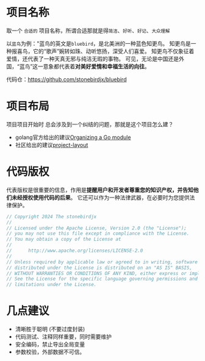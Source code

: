 # 项目名称

取一个 `合适的` 项目名称，所谓合适那就是得`简洁`、`好听`、`好记`、`大众理解`

以`蓝鸟`为例："蓝鸟的英文是`bluebird`，是北美洲的一种蓝色知更鸟。 知更鸟是一种报喜鸟，它的“歌声”婉转如珠、动听悠扬，深受人们喜爱。 知更鸟不仅象征着爱情，还代表了一种天真无邪与纯洁无瑕的事物。 可见，无论是中国还是外国，“蓝鸟”这一意象都代表着**对美好爱情和幸福生活的向往**。

代码仓：https://github.com/stonebirdjx/bluebird 

# 项目布局

项目项目开始时 总会涉及到一个纠结的问题，那就是这个项目怎么建？

- golang官方给出的建议[Organizing a Go module](https://go.dev/doc/modules/layout)
- 社区给出的建议[project-layout](https://github.com/golang-standards/project-layout)

# 代码版权

代表版权是很重要的信息，作用是**提醒用户和开发者尊重您的知识产权，并告知他们未经授权使用代码的后果**。 它还可以作为一种法律武器，在必要时为您提供法律保护。 

```go
// Copyright 2024 The stonebirdjx 
//
// Licensed under the Apache License, Version 2.0 (the "License");
// you may not use this file except in compliance with the License.
// You may obtain a copy of the License at
//
//      http://www.apache.org/licenses/LICENSE-2.0
//
// Unless required by applicable law or agreed to in writing, software
// distributed under the License is distributed on an "AS IS" BASIS,
// WITHOUT WARRANTIES OR CONDITIONS OF ANY KIND, either express or implied.
// See the License for the specific language governing permissions and
// limitations under the License.
```

# 几点建议

- 清晰胜于聪明 (不要过度封装)
- 代码测试、注释同样重要，同时需要维护
- 安全编码，禁止导出全局变量
- 参数校验，外部数据不可信。

